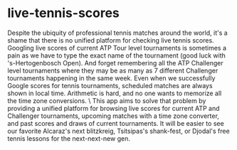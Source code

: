 # live-tennis-scores

Despite the ubiquity of professional tennis matches around the world, it's a shame that there is no unified platform for checking live tennis scores. Googling live scores of current ATP Tour level tournaments is sometimes a pain as we have to type the exact name of the tournament (good luck with 's-Hertogenbosch Open). And forget remembering all the ATP Challenger level tournaments where they may be as many as 7 different Challenger tournaments happening in the same week. Even when we successfully Google scores for tennis tournaments, scheduled matches are always shown in local time. Arithmetic is  hard, and no one wants to memorize all the time zone conversions. \\
This app aims to solve that problem by providing a unified platform for browsing live scores for current ATP and Challenger tournaments, upcoming matches with a time zone converter, and past scores and draws of current tournaments. It will be easier to see our favorite Alcaraz's next blitzkreig, Tsitsipas's shank-fest, or Djodal's free tennis lessons for the next-next-new gen. 
